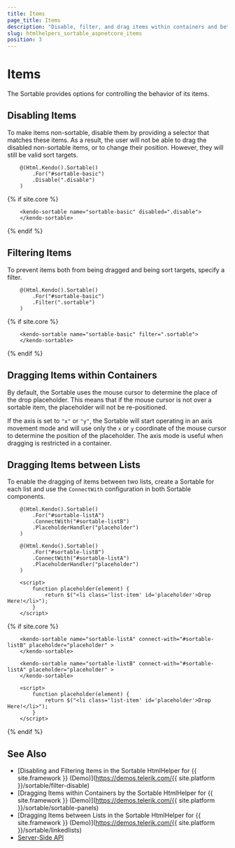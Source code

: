 ```yaml
---
title: Items
page_title: Items
description: "Disable, filter, and drag items within containers and between lists when working with the Telerik UI Sortable component for {{ site.framework }}."
slug: htmlhelpers_sortable_aspnetcore_items
position: 3
---
```


# Items

The Sortable provides options for controlling the behavior of its items.

## Disabling Items

To make items non-sortable, disable them by providing a selector that matches these items. As a result, the user will not be able to drag the disabled non-sortable items, or to change their position. However, they will still be valid sort targets.

```HtmlHelper
	@(Html.Kendo().Sortable()
    	.For("#sortable-basic")
    	.Disable(".disable")
	)
```
{% if site.core %}
```TagHelper
    <kendo-sortable name="sortable-basic" disabled=".disable">
    </kendo-sortable>
```
{% endif %}

## Filtering Items

To prevent items both from being dragged and being sort targets, specify a filter.

```HtmlHelper
	@(Html.Kendo().Sortable()
    	.For("#sortable-basic")
    	.Filter(".sortable")
	)
```
{% if site.core %}
```TagHelper
    <kendo-sortable name="sortable-basic" filter=".sortable">
    </kendo-sortable>
```
{% endif %}

## Dragging Items within Containers

By default, the Sortable uses the mouse cursor to determine the place of the drop placeholder. This means that if the mouse cursor is not over a sortable item, the placeholder will not be re-positioned.

If the axis is set to `"x"` or `"y"`, the Sortable will start operating in an axis movement mode and will use only the `x` or `y` coordinate of the mouse cursor to determine the position of the placeholder. The axis mode is useful when dragging is restricted in a container.

## Dragging Items between Lists

To enable the dragging of items between two lists, create a Sortable for each list and use the `ConnectWith` configuration in both Sortable components.

```HtmlHelper
    @(Html.Kendo().Sortable()
        .For("#sortable-listA")
        .ConnectWith("#sortable-listB")
        .PlaceholderHandler("placeholder")
    )

    @(Html.Kendo().Sortable()
        .For("#sortable-listB")
        .ConnectWith("#sortable-listA")
        .PlaceholderHandler("placeholder")
    )

    <script>
        function placeholder(element) {
            return $("<li class='list-item' id='placeholder'>Drop Here!</li>");
        }
    </script>
```
{% if site.core %}
```TagHelper
    <kendo-sortable name="sortable-listA" connect-with="#sortable-listB" placeholder="placeholder" >
    </kendo-sortable>

    <kendo-sortable name="sortable-listB" connect-with="#sortable-listA" placeholder="placeholder" >
    </kendo-sortable>

    <script>
        function placeholder(element) {
            return $("<li class='list-item' id='placeholder'>Drop Here!</li>");
        }
    </script>
```
{% endif %}

## See Also

* [Disabling and Filtering Items in the Sortable HtmlHelper for {{ site.framework }} (Demo)](https://demos.telerik.com/{{ site.platform }}/sortable/filter-disable)
* [Dragging Items within Containers by the Sortable HtmlHelper for {{ site.framework }} (Demo)](https://demos.telerik.com/{{ site.platform }}/sortable/sortable-panels)
* [Dragging Items between Lists in the Sortable HtmlHelper for {{ site.framework }} (Demo)](https://demos.telerik.com/{{ site.platform }}/sortable/linkedlists)
* [Server-Side API](/api/sortable)
